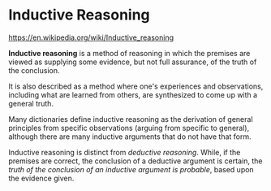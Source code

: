 # Inductive Reasoning

https://en.wikipedia.org/wiki/Inductive_reasoning

**Inductive reasoning** is a method of reasoning in which the premises are viewed as supplying some evidence, but not full assurance, of the truth of the conclusion.

It is also described as a method where one's experiences and observations, including what are learned from others, are synthesized to come up with a general truth.

Many dictionaries define inductive reasoning as the derivation of general principles from specific observations (arguing from specific to general), although there are many inductive arguments that do not have that form.

Inductive reasoning is distinct from *deductive reasoning*. While, if the premises are correct, the conclusion of a deductive argument is certain, the *truth of the conclusion of an inductive argument is probable*, based upon the evidence given.
